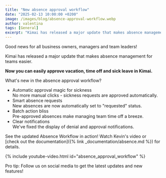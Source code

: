 ```yaml
---
title: "New absence approval workflow"
date: "2025-02-13 10:00:00 +0200"
image: /images/blog/absence-approval-workflow.webp
author: valentina
tags: [General]
excerpt: "Kimai has released a major update that makes absence management for teams easier with an approval workflow."
---
```


Good news for all business owners, managers and team leaders! 

Kimai has released a major update that makes absence management for teams easier. 

**Now you can easily approve vacation, time off and sick leave in Kimai.**

What's new in the absence approval workflow?

- Automatic approval magic for sickness  
  No more manual clicks - sickness requests are approved automatically.
- Smart absence requests  
  New absences are now automatically set to "requested" status.
- Batch action bliss  
  Pre-approved absences make managing team time off a breeze.
- Clear notifications  
  We've fixed the display of denial and approval notifications.

See the updated Absence Workflow in action! Watch Kevin's video or [check out the documentation]({% link _documentation/absence.md %}) for details.

{% include youtube-video.html id="absence_approval_workflow" %}

Pro tip: Follow us on social media to get the latest updates and new features!

